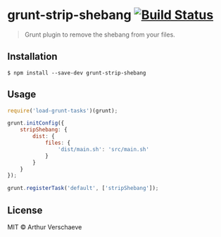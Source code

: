 # grunt-strip-shebang [![Build Status](https://travis-ci.org/arthurvr/grunt-strip-shebang.svg?branch=master)](https://travis-ci.org/arthurvr/grunt-stip-shebang)

> Grunt plugin to remove the shebang from your files.

## Installation

```
$ npm install --save-dev grunt-strip-shebang
```

## Usage

```javascript
require('load-grunt-tasks')(grunt);

grunt.initConfig({
	stripShebang: {
		dist: {
			files: {
				'dist/main.sh': 'src/main.sh'
			}
		}
	}
});

grunt.registerTask('default', ['stripShebang']);
```

## License

MIT © Arthur Verschaeve
